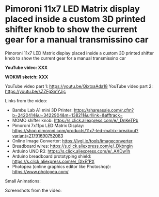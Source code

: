 # Pimoroni 11x7 LED Matrix display placed inside a custom 3D printed shifter knob to show the current gear for a manual transmissino car
Pimoroni 11x7 LED Matrix display placed inside a custom 3D printed shifter knob to show the current gear for a manual transmissino car


**YouTube video: XXX**

**WOKWI sketch: XXX**

YouTube video part 1: https://youtu.be/QixtxaAda18
YouTube video part 2: https://youtu.be/sZZFgSmYJjc


Links from the video:
- Bambu Lab A1 mini 3D Printer: https://shareasale.com/r.cfm?b=2420414&u=3422904&m=138211&urllink=&afftrack=
- MOMO shifter knob: https://s.click.aliexpress.com/e/_DnKeTPb
- Pimoroni 7x11px LED Matrix Display: https://shop.pimoroni.com/products/11x7-led-matrix-breakout?variant=21791690752083
- Online Image Converter: https://lvgl.io/tools/imageconverter
- Breadboard wires: https://s.click.aliexpress.com/e/_Dkbngin
- Arduino UNO R3: https://s.click.aliexpress.com/e/_AXDw1h
- Arduino breadboard prototyping shield: https://s.click.aliexpress.com/e/_DlxEfPX
- Photopea (online graphics editor like Photoshop): https://www.photopea.com/


Small Animations:


Screenshots from the video:
